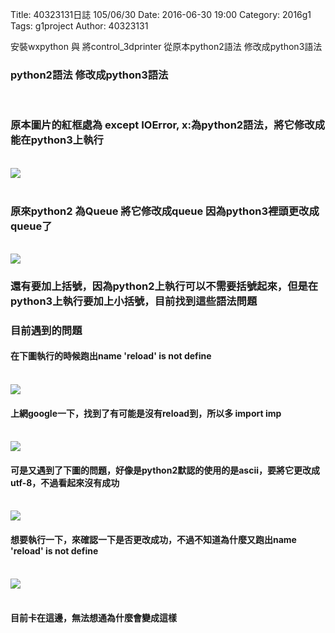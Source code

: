 Title: 40323131日誌 105/06/30
Date: 2016-06-30 19:00
Category: 2016g1
Tags: g1project
Author: 40323131


安裝wxpython 與 將control_3dprinter 從原本python2語法 修改成python3語法
<!-- PELICAN_END_SUMMARY -->

<h3>python2語法 修改成python3語法</h3>

</br>

<h3>原本圖片的紅框處為 except IOError, x:為python2語法，將它修改成能在python3上執行</h3>
</br>
<img src="http://i.imgur.com/yONrOlL.png">
</br>
</br>
<h3>原來python2 為Queue 將它修改成queue 因為python3裡頭更改成queue了</h3>
</br>
<img src="http://i.imgur.com/sbLTZIj.png">
</br>
<h3>還有要加上括號，因為python2上執行可以不需要括號起來，但是在python3上執行要加上小括號，目前找到這些語法問題
</br>

<h3>目前遇到的問題</h3>
<h4>在下圖執行的時候跑出name 'reload' is not define </h4>
</br>
<img src="http://i.imgur.com/FjZQHVW.png">
</br>
<h4>上網google一下，找到了有可能是沒有reload到，所以多 import imp </h4>
</br>
<img src="http://i.imgur.com/HhP42Gs.png">
</br>
<h4>可是又遇到了下圖的問題，好像是python2默認的使用的是ascii，要將它更改成utf-8，不過看起來沒有成功</h4>
</br>
<img src="http://i.imgur.com/KZJt1YS.png">
</br>
<h4>想要執行一下，來確認一下是否更改成功，不過不知道為什麼又跑出name 'reload' is not define</h4>
</br>
<img src="http://i.imgur.com/UmwpPJd.png">
</br>
</br>
<h4>目前卡在這邊，無法想通為什麼會變成這樣</h4>